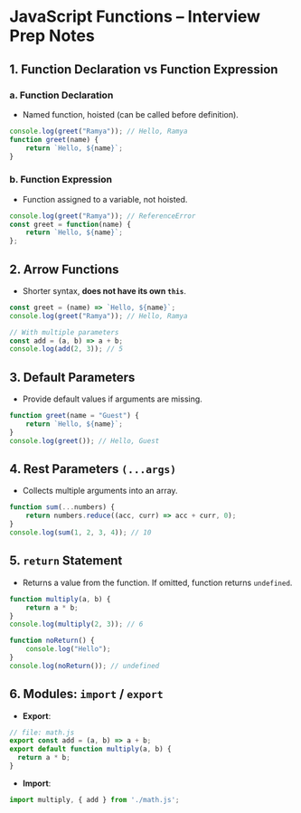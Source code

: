 
# JavaScript Functions – Interview Prep Notes

## 1. Function Declaration vs Function Expression

### a. Function Declaration
- Named function, hoisted (can be called before definition).
```javascript
console.log(greet("Ramya")); // Hello, Ramya
function greet(name) {
    return `Hello, ${name}`;
}
```

### b. Function Expression
- Function assigned to a variable, not hoisted.
```javascript
console.log(greet("Ramya")); // ReferenceError
const greet = function(name) {
    return `Hello, ${name}`;
};
```

## 2. Arrow Functions
- Shorter syntax, **does not have its own `this`**.
```javascript
const greet = (name) => `Hello, ${name}`;
console.log(greet("Ramya")); // Hello, Ramya

// With multiple parameters
const add = (a, b) => a + b;
console.log(add(2, 3)); // 5
```

## 3. Default Parameters
- Provide default values if arguments are missing.
```javascript
function greet(name = "Guest") {
    return `Hello, ${name}`;
}
console.log(greet()); // Hello, Guest
```

## 4. Rest Parameters `(...args)`
- Collects multiple arguments into an array.
```javascript
function sum(...numbers) {
    return numbers.reduce((acc, curr) => acc + curr, 0);
}
console.log(sum(1, 2, 3, 4)); // 10
```

## 5. `return` Statement
- Returns a value from the function. If omitted, function returns `undefined`.
```javascript
function multiply(a, b) {
    return a * b;
}
console.log(multiply(2, 3)); // 6

function noReturn() {
    console.log("Hello");
}
console.log(noReturn()); // undefined
```
## 6. Modules: `import` / `export`

- **Export**:
```js
// file: math.js
export const add = (a, b) => a + b;
export default function multiply(a, b) {
  return a * b;
}
```

- **Import**:
```js
import multiply, { add } from './math.js';
```